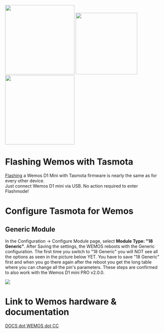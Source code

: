 <img src="https://github.com/arendst/arendst.github.io/blob/master/media/wemos/wemos-d1-mini-pro-v1.0.0.jpg?raw=true" width=225>
<img src="https://github.com/arendst/arendst.github.io/blob/master/media/wemos/wemos-d1-mini-v2.2.0.jpg?raw=true" width=200>
<img src="https://github.com/arendst/arendst.github.io/blob/master/media/wemos/wemos-d1-mini-v3.0.0.jpg?raw=true" width= 225>

# Flashing Wemos with Tasmota

[Flashing](installation/Flashing) a Wemos D1 Mini with Tasmota firmware is nearly the same as for every other device.<br>
Just connect Wemos D1 mini via USB. No action required to enter Flashmode!

# Configure Tasmota for Wemos
## Generic Module
In the Configuration -> Configure Module page, select **Module Type: "18 Generic"**. After Saving the settings, the WEMOS reboots with the Generic configuration. The first time you switch to "18 Generic" you will NOT see all the options as seen in the picture below YET. You have to save "18 Generic" first and when you go there again after the reboot you get the long table where you can change all the pin's parameters. These steps are confirmed to also work with the Wemos D1 mini PRO v2.0.0.

<img src="https://github.com/arendst/arendst.github.io/blob/master/media/wemos/tasmota_module_config.jpg?raw=true">

# Link to Wemos hardware & documentation
[DOCS dot WEMOS dot CC](https://docs.wemos.cc/en/latest/)
